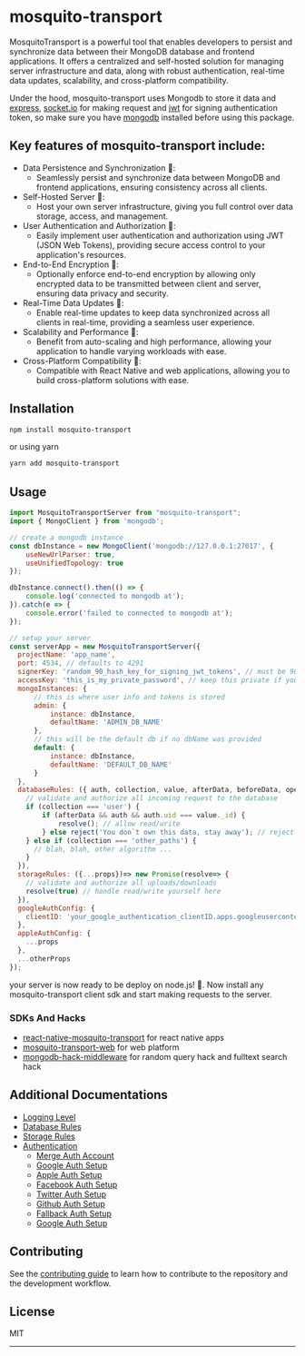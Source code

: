 # mosquito-transport

MosquitoTransport is a powerful tool that enables developers to persist and synchronize data between their MongoDB database and frontend applications. It offers a centralized and self-hosted solution for managing server infrastructure and data, along with robust authentication, real-time data updates, scalability, and cross-platform compatibility.

Under the hood, mosquito-transport uses Mongodb to store it data and [express](https://www.npmjs.com/package/express), [socket.io](https://www.npmjs.com/package/socket.io) for making request and [jwt](https://www.npmjs.com/package/jsonwebtoken) for signing authentication token, so make sure you have [mongodb](https://www.mongodb.com/docs/manual/installation/) installed before using this package.

## Key features of mosquito-transport include:

- Data Persistence and Synchronization 🔁: 
    - Seamlessly persist and synchronize data between MongoDB and frontend applications, ensuring consistency across all clients.
- Self-Hosted Server 💾: 
    - Host your own server infrastructure, giving you full control over data storage, access, and management.
- User Authentication and Authorization 🔐:
    - Easily implement user authentication and authorization using JWT (JSON Web Tokens), providing secure access control to your application's resources.
- End-to-End Encryption 🔗:
    - Optionally enforce end-to-end encryption by allowing only encrypted data to be transmitted between client and server, ensuring data privacy and security.
- Real-Time Data Updates 🚨:
    - Enable real-time updates to keep data synchronized across all clients in real-time, providing a seamless user experience.
- Scalability and Performance 🚛:
    - Benefit from auto-scaling and high performance, allowing your application to handle varying workloads with ease.
- Cross-Platform Compatibility 📱:
    - Compatible with React Native and web applications, allowing you to build cross-platform solutions with ease.


## Installation

```sh
npm install mosquito-transport
```

or using yarn

```sh
yarn add mosquito-transport
```

## Usage

```js
import MosquitoTransportServer from "mosquito-transport";
import { MongoClient } from 'mongodb';

// create a mongodb instance
const dbInstance = new MongoClient('mongodb://127.0.0.1:27017', {
    useNewUrlParser: true,
    useUnifiedTopology: true
});

dbInstance.connect().then(() => {
    console.log('connected to mongodb at');
}).catch(e => {
    console.error('failed to connected to mongodb at');
});

// setup your server
const serverApp = new MosquitoTransportServer({
  projectName: 'app_name',
  port: 4534, // defaults to 4291
  signerKey: 'random_90_hash_key_for_signing_jwt_tokens', // must be 90 length
  accessKey: 'this_is_my_private_password', // keep this private if you don't provide databaseRules or storageRules
  mongoInstances: {
      // this is where user info and tokens is stored
      admin: {
          instance: dbInstance,
          defaultName: 'ADMIN_DB_NAME'
      },
      // this will be the default db if no dbName was provided
      default: {
          instance: dbInstance,
          defaultName: 'DEFAULT_DB_NAME'
      }
  },
  databaseRules: ({ auth, collection, value, afterData, beforeData, operation, ...otherProps })=> new Promise((resolve, reject)=> {
    // validate and authorize all incoming request to the database
    if (collection === 'user') {
        if (afterData && auth && auth.uid === value._id) {
            resolve(); // allow read/write
        } else reject('You don`t own this data, stay away'); // reject read/write
    } else if (collection === 'other_paths') {
      // blah, blah, other algorithm ...
    }
  }),
  storageRules: ({...props})=> new Promise(resolve=> {
    // validate and authorize all uploads/downloads
    resolve(true) // handle read/write yourself here
  }),
  googleAuthConfig: {
    clientID: 'your_google_authentication_clientID.apps.googleusercontent.com'
  },
  appleAuthConfig: {
    ...props
  },
  ...otherProps
});
```

your server is now ready to be deploy on node.js! 🚀. Now install any mosquito-transport client sdk and start making requests to the server.

### SDKs And Hacks
- [react-native-mosquito-transport](https://github.com/deflexable/react-native-mosquito-transport) for react native apps
- [mosquito-transport-web](https://github.com/brainbehindx/mosquito-transport-js) for web platform
- [mongodb-hack-middleware](https://github.com/deflexable/mongodb-middleware-utils) for random query hack and fulltext search hack

## Additional Documentations
- [Logging Level](#logging-levels)
- [Database Rules](#database-rules)
- [Storage Rules](#storage-rules)
- [Authentication](#authentication)
   - [Merge Auth Account](#google-auth-setup)
   - [Google Auth Setup](#google-auth-setup)
   - [Apple Auth Setup](#apple-auth-setup)
   - [Facebook Auth Setup](#facebook-auth-setup)
   - [Twitter Auth Setup](#twitter-auth-setup)
   - [Github Auth Setup](#google-auth-setup)
   - [Fallback Auth Setup](#fallback-auth-setup)
   - [Google Auth Setup](#google-auth-setup)


<!-- ## Platform using MosquitoTransport in production
- [Heavenya - christian events](https://heavenya.com)
- [Inspire - christian audio](https://inspire.com)
- [ExamJoint - learn, study and prepare for exam](https://examjoint.com) -->

## Contributing

See the [contributing guide](CONTRIBUTING.md) to learn how to contribute to the repository and the development workflow.

## License

MIT

---
